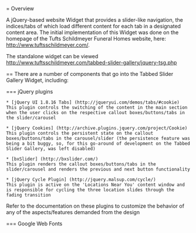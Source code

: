 = Overview

A jQuery-based website Widget that provides a slider-like navigation, the indices/tabs of which load different content for each tab in a designated content area. The initial implementation of this Widget was done on the homepage of the Tufts Schildmeyer Funeral Homes website, here: <a target="_blank" href="http://www.tuftsschildmeyer.com/">http://www.tuftsschildmeyer.com/</a>.

The standalone widget can be viewed <a target="_blank" href="http://www.tuftsschildmeyer.com/tabbed-slider-gallery/jquery-tsg.php">http://www.tuftsschildmeyer.com/tabbed-slider-gallery/jquery-tsg.php</a>

== There are a number of components that go into the Tabbed Slider Gallery Widget, including:

=== jQuery plugins

	* [jQuery UI 1.8.16 Tabs] (http://jqueryui.com/demos/tabs/#cookie)
	This plugin controls the switching of the content in the main section when the user clicks on the respective callout boxes/buttons/tabs in the slider/carousel

	* [jQuery Cookies] (http://archive.plugins.jquery.com/project/Cookie)
	This plugin controls the persistent state on the callout boxes/buttons/tabs in the carousel/slider (the persistence feature was being a bit buggy, so, for this go-around of development on the Tabbed Slider Gallery, was left disabled)

	* [bxSlider] (http://bxslider.com/)
	This plugin renders the callout boxes/buttons/tabs in the slider/carousel and renders the previous and next button functionality
    
	* [jQuery Cycle Plugin] (http://jquery.malsup.com/cycle/)
	This plugin is active on the 'Locations Near You' content window and is responsible for cycling the three location slides through the fading transition

Refer to the documentation on these plugins to customize the behavior of any of the aspects/features demanded from the design

=== Google Web Fonts